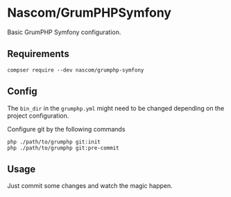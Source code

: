 # Nascom/GrumPHPSymfony
Basic GrumPHP Symfony configuration.

##  Requirements
```composer
compser require --dev nascom/grumphp-symfony
```

##  Config
The `bin_dir` in the `grumphp.yml` might need to be changed depending on the project configuration. 

Configure git by the following commands
```
php ./path/to/grumphp git:init
php ./path/to/grumphp git:pre-commit
```

##  Usage
Just commit some changes and watch the magic happen.
